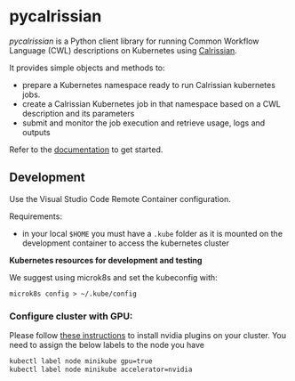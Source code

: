 # pycalrissian

_pycalrissian_ is a Python client library for running Common Workflow Language (CWL) descriptions on Kubernetes using [Calrissian](https://github.com/Duke-GCB/calrissian).

It provides simple objects and methods to:

* prepare a Kubernetes namespace ready to run Calrissian kubernetes jobs.
* create a Calrissian Kubernetes job in that namespace based on a CWL description and its parameters
* submit and monitor the job execution and retrieve usage, logs and outputs

Refer to the [documentation](https://terradue.github.io/pycalrissian/) to get started.

## Development

Use the Visual Studio Code Remote Container configuration.

Requirements:

* in your local `$HOME` you must have a `.kube` folder as it is mounted on the development container to access the kubernetes cluster

**Kubernetes resources for development and testing**

We suggest using microk8s and set the kubeconfig with:

```
microk8s config > ~/.kube/config
```


### Configure cluster with GPU:
Please follow [these instructions](https://minikube.sigs.k8s.io/docs/tutorials/nvidia/) to install nvidia plugins on your cluster.
You need to assign the below labels to the node you have

```bash
kubectl label node minikube gpu=true
kubectl label node minikube accelerator=nvidia
```
